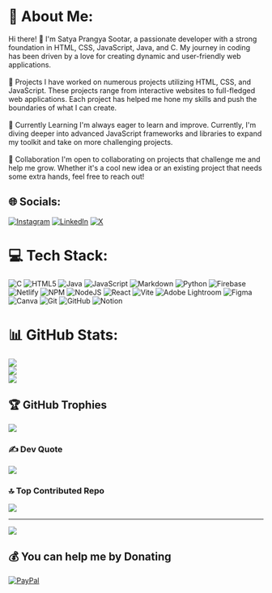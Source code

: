 # 💫 About Me:
Hi there! 👋 I'm Satya Prangya Sootar, a passionate developer with a strong foundation in HTML, CSS, JavaScript, Java, and C. My journey in coding has been driven by a love for creating dynamic and user-friendly web applications.<br><br>🔭 Projects I have worked on numerous projects utilizing HTML, CSS, and JavaScript. These projects range from interactive websites to full-fledged web applications. Each project has helped me hone my skills and push the boundaries of what I can create.<br><br>🌱 Currently Learning I'm always eager to learn and improve. Currently, I'm diving deeper into advanced JavaScript frameworks and libraries to expand my toolkit and take on more challenging projects.<br><br>👯 Collaboration I'm open to collaborating on projects that challenge me and help me grow. Whether it's a cool new idea or an existing project that needs some extra hands, feel free to reach out!


## 🌐 Socials:
[![Instagram](https://img.shields.io/badge/Instagram-%23E4405F.svg?logo=Instagram&logoColor=white)](https://instagram.com/satyasootar) [![LinkedIn](https://img.shields.io/badge/LinkedIn-%230077B5.svg?logo=linkedin&logoColor=white)](https://linkedin.com/in/satya-prangya-sootar-593bb3240/) [![X](https://img.shields.io/badge/X-black.svg?logo=X&logoColor=white)](https://x.com/Satyasootar) 

# 💻 Tech Stack:
![C](https://img.shields.io/badge/c-%2300599C.svg?style=for-the-badge&logo=c&logoColor=white) ![HTML5](https://img.shields.io/badge/html5-%23E34F26.svg?style=for-the-badge&logo=html5&logoColor=white) ![Java](https://img.shields.io/badge/java-%23ED8B00.svg?style=for-the-badge&logo=openjdk&logoColor=white) ![JavaScript](https://img.shields.io/badge/javascript-%23323330.svg?style=for-the-badge&logo=javascript&logoColor=%23F7DF1E) ![Markdown](https://img.shields.io/badge/markdown-%23000000.svg?style=for-the-badge&logo=markdown&logoColor=white) ![Python](https://img.shields.io/badge/python-3670A0?style=for-the-badge&logo=python&logoColor=ffdd54) ![Firebase](https://img.shields.io/badge/firebase-%23039BE5.svg?style=for-the-badge&logo=firebase) ![Netlify](https://img.shields.io/badge/netlify-%23000000.svg?style=for-the-badge&logo=netlify&logoColor=#00C7B7) ![NPM](https://img.shields.io/badge/NPM-%23CB3837.svg?style=for-the-badge&logo=npm&logoColor=white) ![NodeJS](https://img.shields.io/badge/node.js-6DA55F?style=for-the-badge&logo=node.js&logoColor=white) ![React](https://img.shields.io/badge/react-%2320232a.svg?style=for-the-badge&logo=react&logoColor=%2361DAFB) ![Vite](https://img.shields.io/badge/vite-%23646CFF.svg?style=for-the-badge&logo=vite&logoColor=white) ![Adobe Lightroom](https://img.shields.io/badge/Adobe%20Lightroom-31A8FF.svg?style=for-the-badge&logo=Adobe%20Lightroom&logoColor=white) ![Figma](https://img.shields.io/badge/figma-%23F24E1E.svg?style=for-the-badge&logo=figma&logoColor=white) ![Canva](https://img.shields.io/badge/Canva-%2300C4CC.svg?style=for-the-badge&logo=Canva&logoColor=white) ![Git](https://img.shields.io/badge/git-%23F05033.svg?style=for-the-badge&logo=git&logoColor=white) ![GitHub](https://img.shields.io/badge/github-%23121011.svg?style=for-the-badge&logo=github&logoColor=white) ![Notion](https://img.shields.io/badge/Notion-%23000000.svg?style=for-the-badge&logo=notion&logoColor=white)
# 📊 GitHub Stats:
![](https://github-readme-stats.vercel.app/api?username=satyasootar&theme=radical&hide_border=false&include_all_commits=true&count_private=false)<br/>
![](https://github-readme-streak-stats.herokuapp.com/?user=satyasootar&theme=radical&hide_border=false)<br/>
![](https://github-readme-stats.vercel.app/api/top-langs/?username=satyasootar&theme=radical&hide_border=false&include_all_commits=true&count_private=false&layout=compact)

## 🏆 GitHub Trophies
![](https://github-profile-trophy.vercel.app/?username=satyasootar&theme=radical&no-frame=false&no-bg=true&margin-w=4)

### ✍️  Dev Quote
![](https://quotes-github-readme.vercel.app/api?type=horizontal&theme=radical)

### 🔝 Top Contributed Repo
![](https://github-contributor-stats.vercel.app/api?username=satyasootar&limit=5&theme=dark&combine_all_yearly_contributions=true)

---
[![](https://visitcount.itsvg.in/api?id=satyasootar&icon=0&color=0)](https://visitcount.itsvg.in)

  ## 💰 You can help me by Donating
  [![PayPal](https://img.shields.io/badge/PayPal-00457C?style=for-the-badge&logo=paypal&logoColor=white)](https://paypal.me/satyasootar) 

  
<!-- Proudly created with GPRM ( https://gprm.itsvg.in ) -->
  
<!-- Proudly created with GPRM ( https://gprm.itsvg.in ) -->

<!---
satyasootar/satyasootar is a ✨ special ✨ repository because its `README.md` (this file) appears on your GitHub profile.
You can click the Preview link to take a look at your changes.
--->
